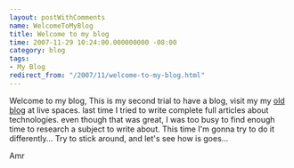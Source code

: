```yaml
---
layout: postWithComments
name: WelcomeToMyBlog
title: Welcome to my blog
time: 2007-11-29 10:24:00.000000000 -08:00
category: blog
tags:
- My Blog
redirect_from: "/2007/11/welcome-to-my-blog.html"
---
```

Welcome to my blog,
This is my second trial to have a blog, visit my my [old blog](http://amrgis.spaces.live.com/) at live spaces. last time I tried to write complete full articles about technologies. even though that was great, I was too busy to find enough time to research a subject to write about. This time I'm gonna try to do it differently...
Try to stick around, and let's see how is goes...

Amr
